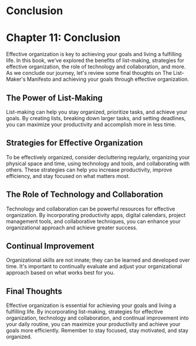 # Conclusion

Chapter 11: Conclusion
======================

Effective organization is key to achieving your goals and living a fulfilling life. In this book, we've explored the benefits of list-making, strategies for effective organization, the role of technology and collaboration, and more. As we conclude our journey, let's review some final thoughts on The List-Maker's Manifesto and achieving your goals through effective organization.

The Power of List-Making
------------------------

List-making can help you stay organized, prioritize tasks, and achieve your goals. By creating lists, breaking down larger tasks, and setting deadlines, you can maximize your productivity and accomplish more in less time.

Strategies for Effective Organization
-------------------------------------

To be effectively organized, consider decluttering regularly, organizing your physical space and time, using technology and tools, and collaborating with others. These strategies can help you increase productivity, improve efficiency, and stay focused on what matters most.

The Role of Technology and Collaboration
----------------------------------------

Technology and collaboration can be powerful resources for effective organization. By incorporating productivity apps, digital calendars, project management tools, and collaborative techniques, you can enhance your organizational approach and achieve greater success.

Continual Improvement
---------------------

Organizational skills are not innate; they can be learned and developed over time. It's important to continually evaluate and adjust your organizational approach based on what works best for you.

Final Thoughts
--------------

Effective organization is essential for achieving your goals and living a fulfilling life. By incorporating list-making, strategies for effective organization, technology and collaboration, and continual improvement into your daily routine, you can maximize your productivity and achieve your goals more efficiently. Remember to stay focused, stay motivated, and stay organized.